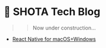 # 🚀 SHOTA Tech Blog

>> Now under construction...

- [React Native for macOS+Windows](./articles/react-native-xp.md)

